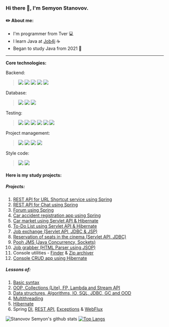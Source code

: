 ### Hi there 👋, I'm Semyon Stanovov.

#### :pencil2: About me:

+ I'm programmer from Tver :computer:
+ I learn Java at [Job4j](https://job4j.ru/) :coffee:
+ Began to study Java from 2021 :date:

---

<b>Core technologies:</b>

Backend: 
> ![](https://img.shields.io/badge/Java->=_8-orange)
> ![](https://img.shields.io/badge/Spring->=_5.0-c0ffee)
> ![](https://img.shields.io/badge/Hibernate->=_5.0-green)
> ![](https://img.shields.io/badge/JDBC-738bff)
> ![](https://img.shields.io/badge/Servlet-AFBBF8)

Database: 
> ![](https://img.shields.io/badge/PostgerSQL-9-blue)
> ![](https://img.shields.io/badge/MySQL-8-ffc600)
> ![](https://img.shields.io/badge/Liquibase-3-ff3333)

Testing:
> ![](https://img.shields.io/badge/JUnit-4-yellowgreen)
> ![](https://img.shields.io/badge/Mockito-brightgreen)
> ![](https://img.shields.io/badge/JaCoCo-c75a28)
> ![](https://img.shields.io/badge/JMH-23343e)
> ![](https://img.shields.io/badge/HSQLDB-03658c)
> ![](https://img.shields.io/badge/H2-0007c7)

Project management: 
> ![](https://img.shields.io/badge/Maven-3-red)
> ![](https://img.shields.io/badge/Travis-CI-succes)
> ![](https://img.shields.io/badge/ApacheTomcat-yellow)
> ![](https://img.shields.io/badge/Heroku-42578d)

Style code:

> ![](https://img.shields.io/badge/Checkstyle-lightgrey)
> ![](https://img.shields.io/badge/JavaDoc-f2f2f2)

#### Here is my study projects:
##### Projects:
1. [REST API for URL Shortcut service using Spring](https://github.com/stanovov/job4j_url_shortcut)
2. [REST API for Chat using Spring](https://github.com/stanovov/job4j_chat)
3. [Forum using Spring](https://github.com/stanovov/job4j_forum)
4. [Car accident registration app using Spring](https://github.com/stanovov/job4j_car_accident)
5. [Car market using Servlet API & Hibernate](https://github.com/stanovov/job4j_cars)
6. [To-Do List using Servlet API & Hibernate](https://github.com/stanovov/job4j_todo)
7. [Job exchange (Servlet API, JDBC & JSP)](https://github.com/stanovov/job4j_dreamjob)
8. [Reservation of seats in the cinema (Servlet API, JDBC)](https://github.com/stanovov/job4j_cinema)
9. [Pooh JMS (Java Concurrency, Sockets)](https://github.com/stanovov/job4j_pooh)
10. [Job grabber (HTML Parser using JSOP)](https://github.com/stanovov/job4j_grabber)
11. Console utilities - [Finder](https://github.com/stanovov/job4j_finder) & [Zip archiver](https://github.com/stanovov/job4j_zip)
12. [Console CRUD app using Hibernate](https://github.com/stanovov/job4j_tracker)

##### Lessons of:
1. [Basic syntax](https://github.com/stanovov/job4j_elementary)
2. [OOP, Collections (Lite), FP, Lambda and Stream API](https://github.com/stanovov/job4j_trainee)
3. [Data structures, Algorithms, IO, SQL, JDBC, GC and OOD](https://github.com/stanovov/job4j_design)
4. [Multithreading](https://github.com/stanovov/job4j_threads)
5. [Hibernate](https://github.com/stanovov/job4j_hibernate)
6. Spring [DI](https://github.com/stanovov/job4j_spring), [REST API](https://github.com/stanovov/job4j_rest), [Exceptions](https://github.com/stanovov/job4j_bank) & [WebFlux](https://github.com/stanovov/weather_reactive)

![Stanovov Semyon's github stats](https://github-readme-stats.vercel.app/api?username=stanovov&hide=stars,prs,issues,contribs)
[![Top Langs](https://github-readme-stats.vercel.app/api/top-langs/?username=stanovov&layout=compact&hide=shell)](https://github.com/stanovov/github-readme-stats)
